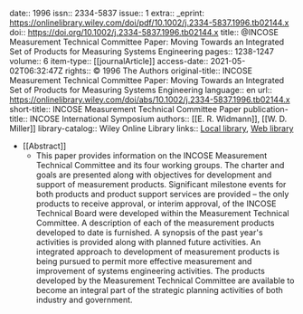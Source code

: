 date:: 1996
issn:: 2334-5837
issue:: 1
extra:: _eprint: https://onlinelibrary.wiley.com/doi/pdf/10.1002/j.2334-5837.1996.tb02144.x
doi:: https://doi.org/10.1002/j.2334-5837.1996.tb02144.x
title:: @INCOSE Measurement Technical Committee Paper: Moving Towards an Integrated Set of Products for Measuring Systems Engineering
pages:: 1238-1247
volume:: 6
item-type:: [[journalArticle]]
access-date:: 2021-05-02T06:32:47Z
rights:: © 1996 The Authors
original-title:: INCOSE Measurement Technical Committee Paper: Moving Towards an Integrated Set of Products for Measuring Systems Engineering
language:: en
url:: https://onlinelibrary.wiley.com/doi/abs/10.1002/j.2334-5837.1996.tb02144.x
short-title:: INCOSE Measurement Technical Committee Paper
publication-title:: INCOSE International Symposium
authors:: [[E. R. Widmann]], [[W. D. Miller]]
library-catalog:: Wiley Online Library
links:: [Local library](zotero://select/library/items/32AXSUFJ), [Web library](https://www.zotero.org/users/6520516/items/32AXSUFJ)

- [[Abstract]]
	- This paper provides information on the INCOSE Measurement Technical Committee and its four working groups. The charter and goals are presented along with objectives for development and support of measurement products. Significant milestone events for both products and product support services are provided – the only products to receive approval, or interim approval, of the INCOSE Technical Board were developed within the Measurement Technical Committee. A description of each of the measurement products developed to date is furnished. A synopsis of the past year's activities is provided along with planned future activities. An integrated approach to development of measurement products is being pursued to permit more effective measurement and improvement of systems engineering activities. The products developed by the Measurement Technical Committee are available to become an integral part of the strategic planning activities of both industry and government.